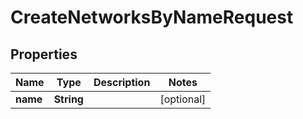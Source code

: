 

# CreateNetworksByNameRequest

## Properties

Name | Type | Description | Notes
------------ | ------------- | ------------- | -------------
**name** | **String** |  |  [optional]



